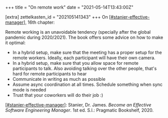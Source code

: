 +++
title = "On remote work"
date = "2021-05-14T13:43:00Z"

[extra]
zettelkasten_id = "202105141343"
+++
On [[#stanier-effective-manager](/zettelkasten/tags/stanier-effective-manager)], 16th chapter:

Remote working is an unavoidable tendency (specially after the global pandemic during 2020/2021). The book offers some advice on how to make it optimal:
- In a hybrid setup, make sure that the meeting has a proper setup for the remote workers. Ideally, each participant will have their own camera.
- In a hybrid setup, make sure that you allow space for remote participants to talk. Also avoiding talking over the other people, that's hard for remote participants to hear
- Communicate in writing as much as possible
- Assume async coordination at all times. Schedule something when sync mode is needed
- Trust that your coworkers will do their job :)

[[#stanier-effective-manager](/zettelkasten/tags/stanier-effective-manager)]: Stanier, Dr. James. _Become an Effective Software Engineering Manager_. 1st ed. S.l.: Pragmatic Bookshelf, 2020.
